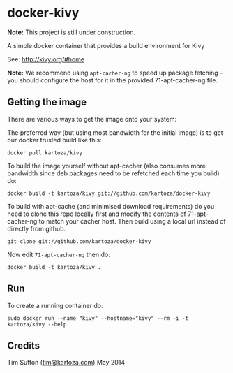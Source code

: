 # docker-kivy

**Note:** This project is still under construction.

A simple docker container that provides a build environment for Kivy

See: http://kivy.org/#home
 

**Note:** We recommend using ``apt-cacher-ng`` to speed up package fetching -
you should configure the host for it in the provided 71-apt-cacher-ng file.

## Getting the image

There are various ways to get the image onto your system:


The preferred way (but using most bandwidth for the initial image) is to
get our docker trusted build like this:


```
docker pull kartoza/kivy
```

To build the image yourself without apt-cacher (also consumes more bandwidth
since deb packages need to be refetched each time you build) do:

```
docker build -t kartoza/kivy git://github.com/kartoza/docker-kivy
```

To build with apt-cache (and minimised download requirements) do you need to
clone this repo locally first and modify the contents of 71-apt-cacher-ng to
match your cacher host. Then build using a local url instead of directly from
github.

```
git clone git://github.com/kartoza/docker-kivy
```

Now edit ``71-apt-cacher-ng`` then do:

```
docker build -t kartoza/kivy .
```

## Run


To create a running container do:

```
sudo docker run --name "kivy" --hostname="kivy" --rm -i -t kartoza/kivy --help
```

## Credits

Tim Sutton (tim@kartoza.com)
May 2014
